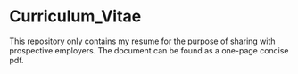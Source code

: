 # Curriculum_Vitae

This repository only contains my resume for the purpose of sharing with prospective employers. The document can be found as a one-page concise pdf.
